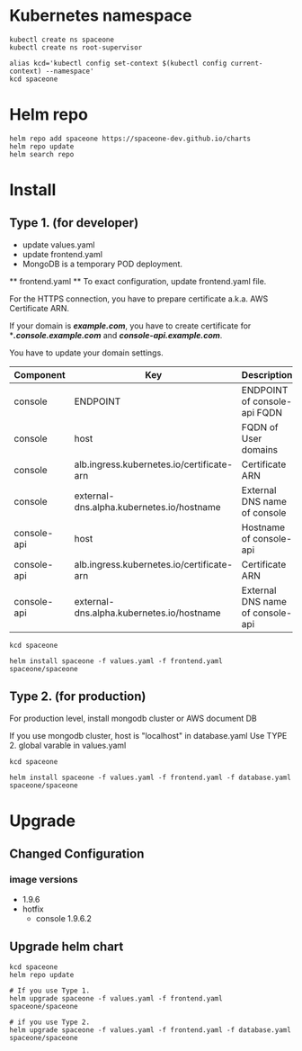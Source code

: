 # Kubernetes namespace

~~~
kubectl create ns spaceone
kubectl create ns root-supervisor

alias kcd='kubectl config set-context $(kubectl config current-context) --namespace'
kcd spaceone
~~~

# Helm repo

~~~
helm repo add spaceone https://spaceone-dev.github.io/charts
helm repo update
helm search repo
~~~

# Install

## Type 1. (for developer)
* update values.yaml
* update frontend.yaml
* MongoDB is a temporary POD deployment.

** frontend.yaml **
To exact configuration, update frontend.yaml file.

For the HTTPS connection, you have to prepare certificate a.k.a. AWS Certificate ARN.

If your domain is ***example.com***, you have to create certificate for ****.console.example.com*** and ***console-api.example.com***.


You have to update your domain settings.

| Component |	Key 				| Description |
| --- 		| --- 				| --- |
| console	| ENDPOINT 			| ENDPOINT of console-api FQDN |
| console	| host				| FQDN of User domains |
| console	| alb.ingress.kubernetes.io/certificate-arn |  Certificate ARN |
| console 	| external-dns.alpha.kubernetes.io/hostname | External DNS name of console	|
| console-api	| host				| Hostname of console-api |
| console-api	| alb.ingress.kubernetes.io/certificate-arn |  Certificate ARN |
| console-api	| external-dns.alpha.kubernetes.io/hostname | External DNS name of console-api	|

~~~
kcd spaceone

helm install spaceone -f values.yaml -f frontend.yaml spaceone/spaceone

~~~


## Type 2. (for production)

For production level, install mongodb cluster or AWS document DB

If you use mongodb cluster,
host is "localhost" in database.yaml
Use TYPE 2. global varable in values.yaml

~~~
kcd spaceone

helm install spaceone -f values.yaml -f frontend.yaml -f database.yaml spaceone/spaceone

~~~

# Upgrade
## Changed Configuration
### image versions
- 1.9.6
- hotfix
    - console 1.9.6.2

## Upgrade helm chart

~~~
kcd spaceone
helm repo update

# If you use Type 1.
helm upgrade spaceone -f values.yaml -f frontend.yaml spaceone/spaceone

# if you use Type 2.
helm upgrade spaceone -f values.yaml -f frontend.yaml -f database.yaml spaceone/spaceone
~~~
